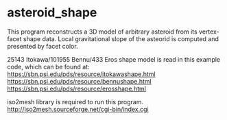 # asteroid_shape

This program reconstructs a 3D model of arbitrary asteroid from its vertex-facet shape data.
Local gravitational slope of the asteorid is computed and presented by facet color.

25143 Itokawa/101955 Bennu/433 Eros shape model is read in this example code, which can be found at:  
https://sbn.psi.edu/pds/resource/itokawashape.html  
https://sbn.psi.edu/pds/resource/bennushape.html  
https://sbn.psi.edu/pds/resource/erosshape.html  

iso2mesh library is required to run this program.  
http://iso2mesh.sourceforge.net/cgi-bin/index.cgi
